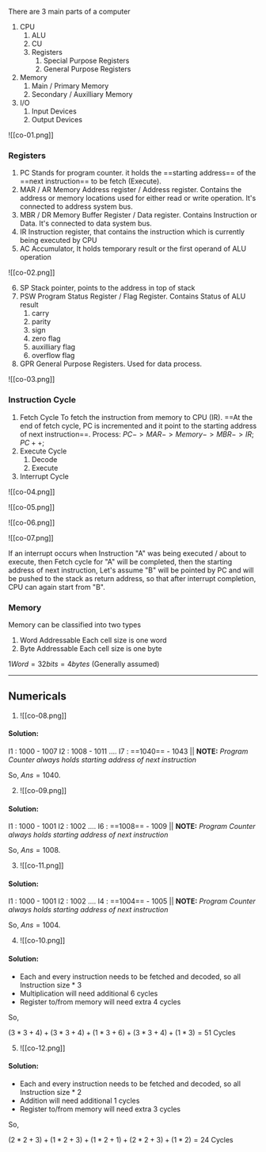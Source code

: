 
There are 3 main parts of a computer

1. CPU
	1. ALU
	2. CU
	3. Registers
		1. Special Purpose Registers
		2. General Purpose Registers
2. Memory
	1. Main / Primary Memory
	2. Secondary / Auxilliary Memory
3. I/O
	1. Input Devices
	2. Output Devices


![[co-01.png]]

### Registers

1. PC
	Stands for program counter. it holds the ==starting address== of the ==next instruction== to be fetch (Execute).
2. MAR / AR
	Memory Address register / Address register. Contains the address or memory locations used for either read or write operation. It's connected to address system bus.
3. MBR / DR
	Memory Buffer Register / Data register. Contains Instruction or Data. It's connected to data system bus.
4. IR
	Instruction register, that contains the instruction which is currently being executed by CPU
5. AC
	Accumulator, It holds temporary result or the first operand of ALU operation


![[co-02.png]]

6. SP
	Stack pointer, points to the address in top of stack
7. PSW
	Program Status Register / Flag Register. Contains Status of ALU result
	1. carry
	2. parity
	3. sign
	4. zero flag
	5. auxilliary flag
	6. overflow flag
8. GPR
	General Purpose Registers. Used for data process.

![[co-03.png]]

### Instruction Cycle

1. Fetch Cycle
	To fetch the instruction from memory to CPU (IR). ==At the end of fetch cycle, PC is incremented and it point to the starting address of next instruction==. 
	Process: $PC -> MAR -> Memory -> MBR -> IR; PC++;$
2. Execute Cycle
	1. Decode
	2. Execute
3. Interrupt Cycle


![[co-04.png]]

![[co-05.png]]

![[co-06.png]]

![[co-07.png]]

If an interrupt occurs when Instruction "A" was being executed / about to execute, then Fetch cycle for "A" will be completed, then the starting address of next instruction, Let's assume "B" will be pointed by PC and will be pushed to the stack as return address, so that after interrupt completion, CPU can again start from "B".


### Memory

Memory can be classified into two types

1. Word Addressable
	Each cell size is one word
1. Byte Addressable
	Each cell size is one byte

$1  Word = 32  bits = 4  bytes$ (Generally assumed)

---

## Numericals


1. ![[co-08.png]]


#### Solution:

I1 : 1000 - 1007
I2 : 1008 - 1011
....
I7 : ==1040== - 1043 ||  **NOTE:**  *Program Counter always holds starting address of next instruction* 

So, $Ans = 1040$.

2. ![[co-09.png]]

#### Solution:

I1 : 1000 - 1001
I2 : 1002
....
I6 : ==1008== - 1009 ||  **NOTE:**  *Program Counter always holds starting address of next instruction* 

So, $Ans = 1008$.


3. ![[co-11.png]]

#### Solution:

I1 : 1000 - 1001
I2 : 1002
....
I4 : ==1004== - 1005 ||  **NOTE:**  *Program Counter always holds starting address of next instruction* 

So, $Ans = 1004$.


4. ![[co-10.png]]


#### Solution:

- Each and every instruction needs to be fetched and decoded, so all Instruction size $*$ 3
- Multiplication will need additional 6 cycles
- Register to/from memory will need extra 4 cycles

So, 

$(3*3+4) + (3*3+4) + (1*3+6) + (3*3+4) + (1*3) = 51$ Cycles


5. ![[co-12.png]]

#### Solution:

- Each and every instruction needs to be fetched and decoded, so all Instruction size $*$ 2
- Addition will need additional 1 cycles
- Register to/from memory will need extra 3 cycles

So, 

$(2*2+3) + (1*2+3) + (1*2+1) + (2*2+3) + (1*2) = 24$ Cycles